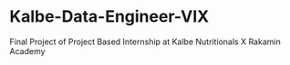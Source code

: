# Kalbe-Data-Engineer-VIX
Final Project of Project Based Internship at Kalbe Nutritionals X Rakamin Academy
